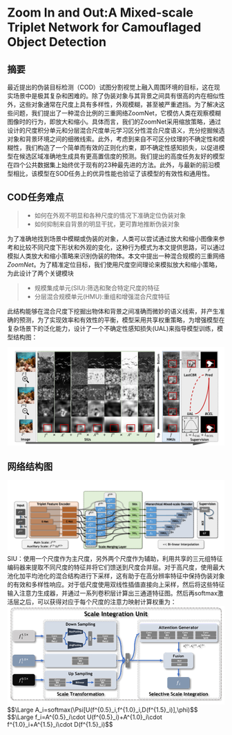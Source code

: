 # Zoom In and Out:A Mixed-scale Triplet Network for Camouflaged Object Detection

## 摘要 

最近提出的伪装目标检测（COD）试图分割视觉上融入周围环境的目标，这在现实场景中是极其复杂和困难的。除了伪装对象与其背景之间具有很高的内在相似性外，这些对象通常在尺度上具有多样性，外观模糊，甚至被严重遮挡。为了解决这些问题，我们提出了一种混合比例的三重网络ZoomNet，它模仿人类在观察模糊图像时的行为，即放大和缩小。具体而言，我们的ZoomNet采用缩放策略，通过设计的尺度积分单元和分层混合尺度单元学习区分性混合尺度语义，充分挖掘候选对象和背景环境之间的细微线索。此外，考虑到来自不可区分纹理的不确定性和模糊性，我们构造了一个简单而有效的正则化约束，即不确定性感知损失，以促进模型在候选区域准确地生成具有更高置信度的预测。我们提出的高度任务友好的模型在四个公共数据集上始终优于现有的23种最先进的方法。此外，与最新的前沿模型相比，该模型在SOD任务上的优异性能也验证了该模型的有效性和通用性。

## COD任务难点
> - 如何在外观不明显和各种尺度的情况下准确定位伪装对象
> - 如何抑制来自背景的明显干扰，更可靠地推断伪装对象

为了准确地找到场景中模糊或伪装的对象，人类可以尝试通过放大和缩小图像来参考和比较不同尺度下形状和外观的变化，这种行为模式为本文提供思路，可以通过模拟人类放大和缩小策略来识别伪装的物体。本文中提出一种混合规模的三重网络$ZoomNet$。为了精准定位目标，我们使用尺度空间理论来模拟放大和缩小策略，为此设计了两个关键模块
>- 规模集成单元(SIU):筛选和聚合特定尺度的特征
>- 分层混合规模单元(HMU):重组和增强混合尺度特征

此结构能够在混合尺度下挖掘出物体和背景之间准确而微妙的语义线索，并产生准确的预测，为了实现效率和有效性的平衡，模型采用共享权重策略，为增强模型在复杂场景下的泛化能力，设计了一个不确定性感知损失(UAL)来指导模型训练，模型结构图：

<div align="center"><img src=".\image\ZoomNet可视化.PNG"></div>

## 网络结构图
<div align="center"><img src=".\image\ZoomNet.png"></div>
SIU：使用一个尺度作为主尺度，另外两个尺度作为辅助，利用共享的三元组特征编码器来提取不同尺度的特征并将它们馈送到尺度合并层。对于高尺度，使用最大池化加平均池化的混合结构进行下采样，这有助于在高分辨率特征中保持伪装对象的有效和多样性响应。对于低尺度使用双线性插值直接向上采样，然后将这些特征输入注意力生成器，并通过一系列卷积层计算出三通道特征图。然后再softmax激活层之后，可以获得对应于每个尺度的注意力映射计算权重为：
<div align="center"><img src=".\image\SIU.png"></div>
$$\Large A_i=softmax(\Psi[U(f^{0.5}_i,f^{1.0}_i,D(f^{1.5}_i)],\phi)$$
$$\Large f_i=A^{0.5}_i\cdot U(f^{0.5}_i)+A^{1.0}_i\cdot f^{1.0}_i+A^{1.5}_i\cdot D(f^{1.5}_i)$$

